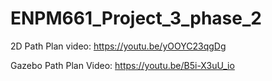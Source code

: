 # ENPM661_Project_3_phase_2

2D Path Plan video: https://youtu.be/yOOYC23qgDg 

Gazebo Path Plan Video: https://youtu.be/B5i-X3uU_io 
